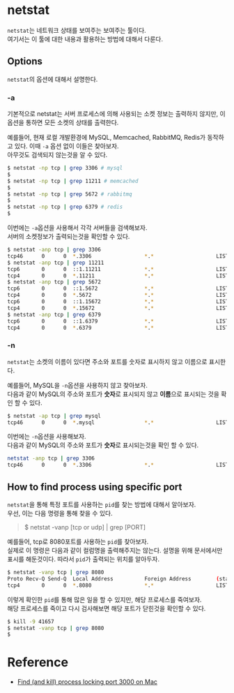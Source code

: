 # netstat

`netstat`는 네트워크 상태를 보여주는 보여주는 툴이다.  
여기서는 이 툴에 대한 내용과 활용하는 방법에 대해서 다룬다. 

## Options

`netstat`의 옵션에 대해서 설명한다.

### -a

기본적으로 netstat는 서버 프로세스에 의해 사용되는 소켓 정보는 출력하지 않지만, 이 옵션을 통하면 모든 소켓의 상태를 출력한다.  

예를들어, 현재 로컬 개발환경에 MySQL, Memcached, RabbitMQ, Redis가 동작하고 있다. 이때 `-a` 옵션 없이 이들은 찾아보자.   
아무것도 검색되지 않는것을 알 수 있다. 

```bash
$ netstat -np tcp | grep 3306 # mysql
$
$ netstat -np tcp | grep 11211 # memcached
$
$ netstat -np tcp | grep 5672 # rabbitmq
$
$ netstat -np tcp | grep 6379 # redis
$
```

이번에는 `-a`옵션을 사용해서 각각 서버들을 검색해보자.  
서버의 소켓정보가 출력되는것을 확인할 수 있다. 

```bash
$ netstat -anp tcp | grep 3306
tcp46      0      0  *.3306                 *.*                    LISTEN
$ netstat -anp tcp | grep 11211
tcp6       0      0  ::1.11211              *.*                    LISTEN
tcp4       0      0  *.11211                *.*                    LISTEN
$ netstat -anp tcp | grep 5672
tcp6       0      0  ::1.5672               *.*                    LISTEN
tcp4       0      0  *.5672                 *.*                    LISTEN
tcp6       0      0  ::1.15672              *.*                    LISTEN
tcp4       0      0  *.15672                *.*                    LISTEN
$ netstat -anp tcp | grep 6379
tcp6       0      0  ::1.6379               *.*                    LISTEN
tcp4       0      0  *.6379                 *.*                    LISTEN
```

### -n

`netstat`는 소켓의 이름이 있다면 주소와 포트를 숫자로 표시하지 않고 이름으로 표시한다.  

예를들어, MySQL을 `-n`옵션을 사용하지 않고 찾아보자.   
다음과 같이 MySQL의 주소와 포트가 **숫자**로 표시되지 않고 **이름**으로 표시되는 것을 확인 할 수 있다. 

```bash
$ netstat -ap tcp | grep mysql
tcp46      0      0  *.mysql                *.*                    LISTEN
```

이번에는 `-n`옵션을 사용해보자.   
다음과 같이 MySQL의 주소와 포트가 **숫자**로 표시되는것을 확인 할 수 있다.   

```bash
netstat -anp tcp | grep 3306
tcp46      0      0  *.3306                 *.*                    LISTEN
```

## How to find process using specific port

`netstat`을 통해 특정 포트를 사용하는 `pid`를 찾는 방법에 대해서 알아보자.   
우선, 이는 다음 명령을 통해 찾을 수 있다.   

>$ netstat -vanp [tcp or udp] | grep [PORT]

예를들어, tcp로 8080포트를 사용하는 `pid`를 찾아보자.  
실제로 이 명령은 다음과 같이 컬럼명을 출력해주지는 않는다. 설명을 위해 문서에서만 표시를 해둔것이다. 따라서 `pid`가 출력되는 위치를 알아두자. 

```bash
$ netstat -vanp tcp | grep 8080
Proto Recv-Q Send-Q  Local Address          Foreign Address        (state)     rhiwat shiwat    pid   epid  state    options
tcp4       0      0  *.8080                 *.*                    LISTEN      131072 131072  41657      0 0x0000 0x00000006
```

이렇게 확인한 `pid`를 통해 많은 일을 할 수 있지만, 해당 프로세스를 죽여보자.  
해당 프로세스를 죽이고 다시 검사해보면 해당 포트가 닫힌것을 확인할 수 있다.  

```bash
$ kill -9 41657
$ netstat -vanp tcp | grep 8080
$
```




# Reference

* [Find (and kill) process locking port 3000 on Mac](https://stackoverflow.com/questions/3855127/find-and-kill-process-locking-port-3000-on-mac)